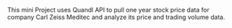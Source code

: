 This mini Project uses Quandl API to pull one year stock price data for company Carl Zeiss Meditec and analyze its price and trading volume data.
